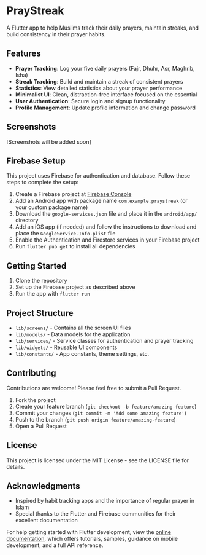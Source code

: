 # PrayStreak

A Flutter app to help Muslims track their daily prayers, maintain streaks, and build consistency in their prayer habits.

## Features

- **Prayer Tracking**: Log your five daily prayers (Fajr, Dhuhr, Asr, Maghrib, Isha)
- **Streak Tracking**: Build and maintain a streak of consistent prayers
- **Statistics**: View detailed statistics about your prayer performance
- **Minimalist UI**: Clean, distraction-free interface focused on the essential
- **User Authentication**: Secure login and signup functionality
- **Profile Management**: Update profile information and change password

## Screenshots

[Screenshots will be added soon]

## Firebase Setup

This project uses Firebase for authentication and database. Follow these steps to complete the setup:

1. Create a Firebase project at [Firebase Console](https://console.firebase.google.com/)
2. Add an Android app with package name `com.example.praystreak` (or your custom package name)
3. Download the `google-services.json` file and place it in the `android/app/` directory
4. Add an iOS app (if needed) and follow the instructions to download and place the `GoogleService-Info.plist` file
5. Enable the Authentication and Firestore services in your Firebase project
6. Run `flutter pub get` to install all dependencies

## Getting Started

1. Clone the repository
2. Set up the Firebase project as described above
3. Run the app with `flutter run`

## Project Structure

- `lib/screens/` - Contains all the screen UI files
- `lib/models/` - Data models for the application
- `lib/services/` - Service classes for authentication and prayer tracking
- `lib/widgets/` - Reusable UI components
- `lib/constants/` - App constants, theme settings, etc.

## Contributing

Contributions are welcome! Please feel free to submit a Pull Request.

1. Fork the project
2. Create your feature branch (`git checkout -b feature/amazing-feature`)
3. Commit your changes (`git commit -m 'Add some amazing feature'`)
4. Push to the branch (`git push origin feature/amazing-feature`)
5. Open a Pull Request

## License

This project is licensed under the MIT License - see the LICENSE file for details.

## Acknowledgments

- Inspired by habit tracking apps and the importance of regular prayer in Islam
- Special thanks to the Flutter and Firebase communities for their excellent documentation

For help getting started with Flutter development, view the
[online documentation](https://docs.flutter.dev/), which offers tutorials,
samples, guidance on mobile development, and a full API reference.
